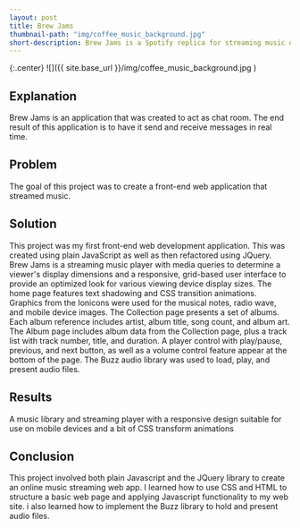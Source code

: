 ```yaml
---
layout: post
title: Brew Jams
thumbnail-path: "img/coffee_music_background.jpg"
short-description: Brew Jams is a Spotify replica for streaming music online.
---
```

{:.center}
![]({{ site.base_url }}/img/coffee_music_background.jpg )

## Explanation

Brew Jams is an application that was created to act as chat room. The end result of this application is to have it send and receive messages in real time.

## Problem

The goal of this project was to create a front-end web application that streamed music.

## Solution

This project was my first front-end web development application. This was created using plain JavaScript as well as then refactored using JQuery. Brew Jams is a streaming music player with media queries to determine a viewer's display dimensions and a responsive, grid-based user interface to provide an optimized look for various viewing device display sizes. The home page features text shadowing and CSS transition animations. Graphics from the Ionicons were used for the musical notes, radio wave, and mobile device images. The Collection page presents a set of albums. Each album reference includes artist, album title, song count, and album art. The Album page includes album data from the Collection page, plus a track list with track number, title, and duration. A player control with play/pause, previous, and next button, as well as a volume control feature appear at the bottom of the page. The Buzz audio library was used to load, play, and present audio files.


## Results

A music library and streaming player with a responsive design suitable for use on mobile devices and a bit of CSS transform animations


## Conclusion

This project involved both plain Javascript and the JQuery library to create an online music streaming web app. I learned how to use CSS and HTML to structure a basic web page and applying Javascript functionality to my web site. i also learned how to implement the Buzz library to hold and present audio files.

